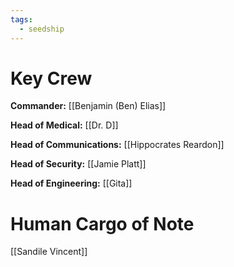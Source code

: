 ```yaml
---
tags:
  - seedship
---
```

# Key Crew
**Commander:**  [[Benjamin (Ben) Elias]]

**Head of Medical:** [[Dr. D]]

**Head of Communications:** [[Hippocrates Reardon]]

**Head of Security:** [[Jamie Platt]]

**Head of Engineering:** [[Gita]]

# Human Cargo of Note
[[Sandile Vincent]]
